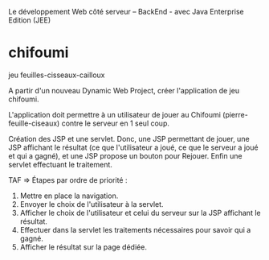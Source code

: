 Le développement Web côté serveur – BackEnd - avec Java Enterprise Edition (JEE)

# chifoumi
jeu feuilles-cisseaux-cailloux

A partir d'un nouveau Dynamic Web Project, créer l'application de jeu chifoumi.

L'application doit permettre à un utilisateur de jouer au Chifoumi (pierre-feuille-ciseaux)
contre le serveur en 1 seul coup.

Création des JSP et une servlet. Donc, une JSP permettant de jouer, une JSP affichant le résultat (ce que l'utilisateur a joué, ce que le serveur a joué et qui a
gagné), et une JSP propose un bouton pour Rejouer. Enfin une servlet effectuant le traitement.

TAF =>
Étapes par ordre de priorité :
1. Mettre en place la navigation.
2. Envoyer le choix de l'utilisateur à la servlet.
3. Afficher le choix de l'utilisateur et celui du serveur sur la JSP affichant le résultat.
4. Effectuer dans la servlet les traitements nécessaires pour savoir qui a
gagné.
5. Afficher le résultat sur la page dédiée.
